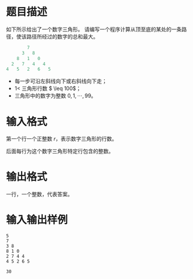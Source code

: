 # 题目描述

如下所示给出了一个数字三角形。 请编写一个程序计算从顶至底的某处的一条路径，使该路径所经过的数字的总和最大。

```cpp
        7 
      3   8 
    8   1   0 
  2   7   4   4 
4   5   2   6   5 
```

* 每一步可沿左斜线向下或右斜线向下走；
* $1 <$ 三角形行数 $ \leq 100$；
* 三角形中的数字为整数 $0,1,\cdots,99$。

# 输入格式

第一个行一个正整数 $r$，表示数字三角形的行数。

后面每行为这个数字三角形特定行包含的整数。

# 输出格式

一行，一个整数，代表答案。

# 输入输出样例

```input1
5
7
3 8
8 1 0
2 7 4 4
4 5 2 6 5
```

```output1
30
```
